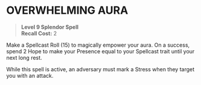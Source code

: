 # OVERWHELMING AURA

> **Level 9 Splendor Spell**  
> **Recall Cost:** 2

Make a Spellcast Roll (15) to magically empower your aura. On a success, spend 2 Hope to make your Presence equal to your Spellcast trait until your next long rest.

While this spell is active, an adversary must mark a Stress when they target you with an attack.
